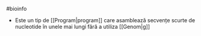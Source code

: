 #bioinfo 
- Este un tip de [[Program|program]] care asamblează secvențe scurte de nucleotide în unele mai lungi fără a utiliza [[Genom|g]]